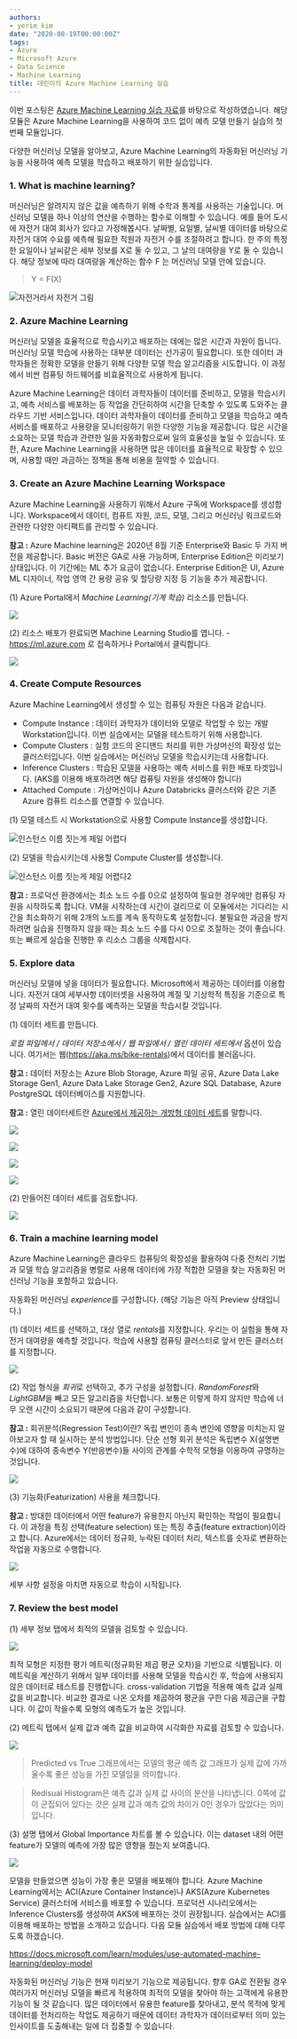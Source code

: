 ```yaml
---
authors:
- yerim kim
date: "2020-08-19T00:00:00Z"
tags:
- Azure
- Microsoft Azure
- Data Science
- Machine Learning
title: 데린이의 Azure Machine Learning 실습
---
```



이번 포스팅은 [Azure Machine Learning 실습 자료](https://docs.microsoft.com/learn/modules/use-automated-machine-learning/)를 바탕으로 작성하였습니다. 해당 모듈은 Azure Machine Learning을 사용하여 코드 없이 예측 모델 만들기 실습의 첫 번째 모듈입니다.

다양한 머신러닝 모델을 알아보고, Azure Machine Learning의 자동화된 머신러닝 기능을 사용하여 예측 모델을 학습하고 배포하기 위한 실습입니다.

### 1. What is machine learning?

머신러닝은 알려지지 않은 값을 예측하기 위해 수학과 통계를 사용하는 기술입니다. 머신러닝 모델을 하나 이상의 연산을 수행하는 함수로 이해할 수 있습니다. 예를 들어 도시에 자전거 대여 회사가 있다고 가정해봅시다. 날짜별, 요일별, 날씨별 데이터를 바탕으로 자전거 대여 수요를 예측해 필요한 직원과 자전거 수를 조절하려고 합니다. 한 주의 특정한 요일이나 날씨같은 세부 정보를 X로 둘 수 있고, 그 날의 대여량을 Y로 둘 수 있습니다. 해당 정보에 따라 대여량을 계산하는 함수 F 는 머신러닝 모델 안에 있습니다.

> Y = F(X)

![자전거라서 자전거 그림](/files/blog/2020-08-19/p1.jpg)


### 2. Azure Machine Learning

머신러닝 모델을 효율적으로 학습시키고 배포하는 데에는 많은 시간과 자원이 듭니다. 머신러닝 모델 학습에 사용하는 대부분 데이터는 선가공이 필요합니다. 또한 데이터 과학자들은 정확한 모델을 만들기 위해 다양한 모델 학습 알고리즘을 시도합니다. 이 과정에서 비싼 컴퓨팅 하드웨어를 비효율적으로 사용하게 됩니다.

Azure Machine Learning은 데이터 과학자들이 데이터를 준비하고, 모델을 학습시키고, 예측 서비스를 배포하는 등 작업을 간단히하여 시간을 단축할 수 있도록 도와주는 클라우드 기반 서비스입니다. 데이터 과학자들이 데이터를 준비하고 모델을 학습하고 예측 서비스를 배포하고 사용량을 모니터링하기 위한 다양한 기능을 제공합니다. 많은 시간을 소요하는 모델 학습과 관련한 일을 자동화함으로써 일의 효율성을 높일 수 있습니다. 또한, Azure Machine Learning을 사용하면 많은 데이터를 효율적으로 확장할 수 있으며, 사용할 때만 과금하는 정책을 통해 비용을 절약할 수 있습니다.


### 3. Create an Azure Machine Learning Workspace

Azure Machine Learning을 사용하기 위해서 Azure 구독에 Workspace를 생성합니다. Workspace에서 데이터, 컴퓨트 자원, 코드, 모델, 그리고 머신러닝 워크로드와 관련한 다양한 아티팩트를 관리할 수 있습니다. 

**참고 :** Azure Machine learning은 2020년 8월 기준 Enterprise와 Basic 두 가지 버전을 제공합니다. Basic 버전은 GA로 사용 가능하며, Enterprise Edition은 미리보기 상태입니다. 이 기간에는 ML 추가 요금이 없습니다. Enterprise Edition은 UI, Azure ML 디자이너, 작업 영역 간 용량 공유 및 할당량 지정 등 기능을 추가 제공합니다. 

(1) Azure Portal에서 *Machine Learning(기계 학습)* 리소스를 만듭니다.

![](/files/blog/2020-08-19/p2.PNG)

(2) 리소스 배포가 완료되면 Machine Learning Studio를 엽니다.  - https://ml.azure.com 로 접속하거나 Portal에서 클릭합니다.

![](/files/blog/2020-08-19/p3.PNG)

### 4. Create Compute Resources

Azure Machine Learning에서 생성할 수 있는 컴퓨팅 자원은 다음과 같습니다. 
- Compute Instance : 데이터 과학자가 데이터와 모델로 작업할 수 있는 개발 Workstation입니다. 이번 실습에서는 모델을 테스트하기 위해 사용합니다. 
- Compute Clusters : 실험 코드의 온디맨드 처리를 위한 가상머신의 확장성 있는 클러스터입니다. 이번 실습에서는 머신러닝 모델을 학습시키는데 사용합니다. 
- Inference Clusters : 학습된 모델을 사용하는 예측 서비스를 위한 배포 타겟입니다. (AKS를 이용해 배포하려면 해당 컴퓨팅 자원을 생성해야 합니다)
- Attached Compute : 가상머신이나 Azure Databricks 클러스터와 같은 기존 Azure 컴퓨트 리소스를 연결할 수 있습니다.

(1) 모델 테스트 시 Workstation으로 사용할 Compute Instance를 생성합니다. 

![인스턴스 이름 짓는게 제일 어렵다](/files/blog/2020-08-19/p4.PNG)

(2) 모델을 학습시키는데 사용할 Compute Cluster를 생성합니다.

![인스턴스 이름 짓는게 제일 어렵다2](/files/blog/2020-08-19/p5.PNG)

**참고 :** 프로덕션 환경에서는 최소 노드 수를 0으로 설정하여 필요한 경우에만 컴퓨팅 자원을 시작하도록 합니다. VM을 시작하는데 시간이 걸리므로 이 모듈에서는 기다리는 시간을 최소화하기 위해 2개의 노드를 계속 동작하도록 설정합니다. 불필요한 과금을 방지하려면 실습을 진행하지 않을 때는 최소 노드 수를 다시 0으로 조절하는 것이 좋습니다. 또는 빠르게 실습을 진행한 후 리소스 그룹을 삭제합시다.

### 5. Explore data

머신러닝 모델에 넣을 데이터가 필요합니다. Microsoft에서 제공하는 데이터를 이용합니다. 자전거 대여 세부사항 데이터셋을 사용하여 계절 및 기상학적 특징을 기준으로 특정 날짜의 자전거 대여 횟수를 예측하는 모델을 학습시킬 것입니다. 

(1) 데이터 세트를 만듭니다. 

*로컬 파일에서 / 데이터 저장소에서 / 웹 파일에서 / 열린 데이터 세트에서* 옵션이 있습니다. 여기서는 웹(https://aka.ms/bike-rentals)에서 데이터를 불러옵니다.

**참고 :** 데이터 저장소는 Azure Blob Storage, Azure 파일 공유, Azure Data Lake Storage Gen1, Azure Data Lake Storage Gen2, Azure SQL Database, Azure PostgreSQL 데이터베이스를 지원합니다.

**참고 :** 열린 데이터세트란 [Azure에서 제공하는 개방형 데이터 세트](https://azure.microsoft.com/ko-kr/services/open-datasets/)를 말합니다. 

![](/files/blog/2020-08-19/p6.png)

![](/files/blog/2020-08-19/p7.PNG)

![](/files/blog/2020-08-19/p8.PNG)

![](/files/blog/2020-08-19/p9.PNG)


(2) 만들어진 데이터 세트를 검토합니다. 

![](/files/blog/2020-08-19/p10.PNG)


### 6. Train a machine learning model

Azure Machine Learning은 클라우드 컴퓨팅의 확장성을 활용하여 다중 전처리 기법과 모델 학습 알고리즘을 병렬로 사용해 데이터에 가장 적합한 모델을 찾는 자동화된 머신러닝 기능을 포함하고 있습니다. 

자동화된 머신러닝 *experience*를 구성합니다. (해당 기능은 아직 Preview 상태입니다.)

(1) 데이터 세트를 선택하고, 대상 열로 *rentals*를 지정합니다. 우리는 이 실험을 통해 자전거 대여량을 예측할 것입니다. 학습에 사용할 컴퓨팅 클러스터로 앞서 만든 클러스터를 지정합니다. 

![](/files/blog/2020-08-19/p11.PNG)


(2) 작업 형식을 *회귀*로 선택하고, 추가 구성을 설정합니다. *RandomForest*와 *LightGBM*을 빼고 모든 알고리즘을 차단합니다. 보통은 이렇게 하지 않지만 학습에 너무 오랜 시간이 소요되기 때문에 다음과 같이 구성합니다. 

**참고 :** 회귀분석(Regression Test)이란?
독립 변인이 종속 변인에 영향을 미치는지 알아보고자 할 때 실시하는 분석 방법입니다. 단순 선형 회귀 분석은 독립변수 X(설명변수)에 대하여 종속변수 Y(반응변수)들 사이의 관계를 수학적 모형을 이용하여 규명하는 것입니다. 

![](/files/blog/2020-08-19/p12.PNG)


(3) 기능화(Featurization) 사용을 체크합니다.

**참고 :** 방대한 데이터에서 어떤 feature가 유용한지 아닌지 확인하는 작업이 필요합니다. 이 과정을 특징 선택(feature selection) 또는 특징 추출(feature extraction)이라고 합니다. Azure에서는 데이터 정규화, 누락된 데이터 처리, 텍스트를 숫자로 변환하는 작업을 자동으로 수행합니다.

![](/files/blog/2020-08-19/p13.PNG)

세부 사항 설정을 마치면 자동으로 학습이 시작됩니다. 

### 7. Review the best model

(1) 세부 정보 탭에서 최적의 모델을 검토할 수 있습니다. 

![](/files/blog/2020-08-19/p14.PNG)

최적 모형은 지정한 평가 메트릭(정규화된 제곱 평균 오차)을 기반으로 식별됩니다. 이 메트릭을 계산하기 위해서 일부 데이터를 사용해 모델을 학습시킨 후, 학습에 사용되지 않은 데이터로 테스트를 진행합니다. cross-validation 기법을 적용해 예측 값과 실제 값을 비교합니다. 비교한 결과로 나온 오차를 제곱하여 평균을 구한 다음 제곱근을 구합니다. 이 값이 작을수록 모형의 예측도가 높은 것입니다.

(2) 메트릭 탭에서 실제 값과 예측 값을 비교하여 시각화한 자료를 검토할 수 있습니다. 

![](/files/blog/2020-08-19/p15.PNG)

> Predicted vs True 그래프에서는 모델의 평균 예측 값 그래프가 실제 값에 가까울수록 좋은 성능을 가진 모델임을 의미합니다. 

> Redisual Histogram은 예측 값과 실제 값 사이의 분산을 나타냅니다. 0쪽에 값이 군집되어 있다는 것은 실제 값과 예측 값의 차이가 0인 경우가 많았다는 의미입니다.

(3) 설명 탭에서 Global Importance 차트를 볼 수 있습니다. 이는 dataset 내의 어떤 feature가 모델의 예측에 가장 많은 영향을 줬는지 보여줍니다. 

![](/files/blog/2020-08-19/p16.PNG)


모델을 만들었으면 성능이 가장 좋은 모델을 배포해야 합니다. Azure Machine Learning에서는 ACI(Azure Container Instance)나 AKS(Azure Kubernetes Service) 클러스터에 서비스를 배포할 수 있습니다. 프로덕션 시나리오에서는 Inference Clusters를 생성하여 AKS에 배포하는 것이 권장됩니다. 실습에서는 ACI를 이용해 배포하는 방법을 소개하고 있습니다. 
다음 모듈 실습에서 배포 방법에 대해 다루도록 하겠습니다. 

https://docs.microsoft.com/learn/modules/use-automated-machine-learning/deploy-model


자동화된 머신러닝 기능은 현재 미리보기 기능으로 제공됩니다. 향후 GA로 전환될 경우 여러가지 머신러닝 모델을 빠르게 적용하여 최적의 모델을 찾아야 하는 고객에게 유용한 기능이 될 것 같습니다. 많은 데이터에서 유용한 feature를 찾아내고, 분석 목적에 맞게 데이터를 전처리하는 작업도 제공하기 때문에 데이터 과학자가 데이터로부터 의미 있는 인사이트를 도출해내는 일에 더 집중할 수 있습니다.

